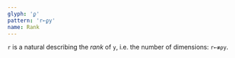 ```yaml
---
glyph: 'ϼ'
pattern: 'r←ϼy'
name: Rank
---
```


`r` is a natural describing the *rank* of `y`, i.e. the number of dimensions: `r←≢⍴y`.
